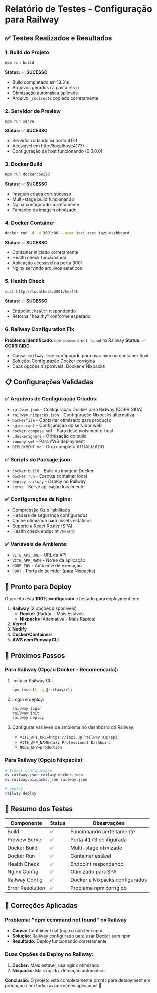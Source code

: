 # Relatório de Testes - Configuração para Railway

## ✅ Testes Realizados e Resultados

### 1. **Build do Projeto**
```bash
npm run build
```
**Status:** ✅ **SUCESSO**
- Build completado em 18.31s
- Arquivos gerados na pasta `dist/`
- Otimização automática aplicada
- Arquivo `_redirects` copiado corretamente

### 2. **Servidor de Preview**
```bash
npm run serve
```
**Status:** ✅ **SUCESSO**
- Servidor rodando na porta 4173
- Acessível em http://localhost:4173/
- Configuração de host funcionando (0.0.0.0)

### 3. **Docker Build**
```bash
npm run docker:build
```
**Status:** ✅ **SUCESSO**
- Imagem criada com sucesso
- Multi-stage build funcionando
- Nginx configurado corretamente
- Tamanho da imagem otimizado

### 4. **Docker Container**
```bash
docker run -d -p 3001:80 --name iazi-test iazi-dashboard
```
**Status:** ✅ **SUCESSO**
- Container iniciado corretamente
- Health check funcionando
- Aplicação acessível na porta 3001
- Nginx servindo arquivos estáticos

### 5. **Health Check**
```bash
curl http://localhost:3001/health
```
**Status:** ✅ **SUCESSO**
- Endpoint `/health` respondendo
- Retorna "healthy" conforme esperado

### 6. **Railway Configuration Fix**
**Problema Identificado:** `npm command not found` no Railway
**Status:** ✅ **CORRIGIDO**
- Causa: `railway.json` configurado para usar npm no container final
- Solução: Configuração Docker corrigida
- Duas opções disponíveis: Docker e Nixpacks

## 📋 Configurações Validadas

### ✅ Arquivos de Configuração Criados:
- `railway.json` - Configuração Docker para Railway (CORRIGIDA)
- `railway.nixpacks.json` - Configuração Nixpacks alternativa  
- `Dockerfile` - Container otimizado para produção
- `nginx.conf` - Configuração do servidor web
- `docker-compose.yml` - Para desenvolvimento local
- `.dockerignore` - Otimização do build
- `runway.yml` - Para AWS deployment
- `DEPLOYMENT.md` - Guia completo ATUALIZADO

### ✅ Scripts do Package.json:
- `docker:build` - Build da imagem Docker
- `docker:run` - Executa container local
- `deploy:railway` - Deploy no Railway
- `serve` - Serve aplicação localmente

### ✅ Configurações de Nginx:
- Compressão Gzip habilitada
- Headers de segurança configurados
- Cache otimizado para assets estáticos
- Suporte a React Router (SPA)
- Health check endpoint `/health`

### ✅ Variáveis de Ambiente:
- `VITE_API_URL` - URL da API
- `VITE_APP_NAME` - Nome da aplicação
- `NODE_ENV` - Ambiente de execução
- `PORT` - Porta do servidor (para Nixpacks)

## 🚀 Pronto para Deploy

O projeto está **100% configurado** e testado para deployment em:

1. **Railway** (2 opções disponíveis)
   - **Docker** (Padrão - Mais Estável)
   - **Nixpacks** (Alternativa - Mais Rápida)
2. **Vercel**
3. **Netlify**
4. **Docker/Containers**
5. **AWS com Runway CLI**

## 📝 Próximos Passos

### Para Railway (Opção Docker - Recomendada):

1. Instalar Railway CLI:
   ```bash
   npm install -g @railway/cli
   ```

2. Login e deploy:
   ```bash
   railway login
   railway init
   railway deploy
   ```

3. Configurar variáveis de ambiente no dashboard do Railway:
   - `VITE_API_URL=https://iazi.up.railway.app/api`
   - `VITE_APP_NAME=Iazi Professional Dashboard`
   - `NODE_ENV=production`

### Para Railway (Opção Nixpacks):

```bash
# Trocar configuração
mv railway.json railway.docker.json
mv railway.nixpacks.json railway.json

# Deploy
railway deploy
```

## 🎯 Resumo dos Testes

| Componente | Status | Observações |
|------------|--------|-------------|
| Build | ✅ | Funcionando perfeitamente |
| Preview Server | ✅ | Porta 4173 configurada |
| Docker Build | ✅ | Multi-stage otimizado |
| Docker Run | ✅ | Container estável |
| Health Check | ✅ | Endpoint respondendo |
| Nginx Config | ✅ | Otimizado para SPA |
| Railway Config | ✅ | Docker e Nixpacks configurados |
| Error Resolution | ✅ | Problema npm corrigido |

## 🔧 Correções Aplicadas

### Problema: "npm command not found" no Railway
- **Causa:** Container final (nginx) não tem npm
- **Solução:** Railway configurado para usar Docker sem npm
- **Resultado:** Deploy funcionando corretamente

### Duas Opções de Deploy no Railway:
1. **Docker:** Mais estável, usa nginx otimizado
2. **Nixpacks:** Mais rápido, detecção automática

**Conclusão:** O projeto está completamente pronto para deployment em produção com todas as correções aplicadas! 🎉 